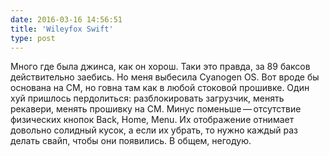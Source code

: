 ```yaml
---
date: 2016-03-16 14:56:51
title: 'Wileyfox Swift'
type: post
---
```


Много где была джинса, как он хорош. Таки это правда, за 89 баксов действительно заебись. Но меня выбесила Cyanogen OS.
Вот вроде бы основана на CM, но говна там как в любой стоковой прошивке. Один хуй пришлось пердолиться: разблокировать
загрузчик, менять рекавери, менять прошивку на CM. Минус поменьше — отсутствие физических кнопок Back, Home, Menu. Их
отображение отнимает довольно солидный кусок, а если их убрать, то нужно каждый раз делать свайп, чтобы они появились. В
общем, негодую.
